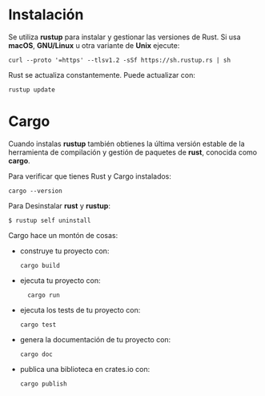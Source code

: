 # Instalación

Se utiliza **rustup** para instalar y gestionar las versiones de Rust. Si usa **macOS**, **GNU/Linux** u otra variante de **Unix** ejecute:

```
curl --proto '=https' --tlsv1.2 -sSf https://sh.rustup.rs | sh
```

Rust se actualiza constantemente. Puede actualizar con:

```
rustup update
```

# Cargo

Cuando instalas **rustup** también obtienes la última versión estable de la herramienta de compilación y gestión de paquetes de **rust**, conocida como **cargo**.

Para verificar que tienes Rust y Cargo instalados:

```
cargo --version
```

Para Desinstalar **rust** y **rustup**:

```
$ rustup self uninstall
```

Cargo hace un montón de cosas:

- construye tu proyecto con:

  ```
  cargo build
  ```

- ejecuta tu proyecto con:
  ```
    cargo run
  ```
- ejecuta los tests de tu proyecto con:
  ```
  cargo test
  ```
- genera la documentación de tu proyecto con:
  ```
  cargo doc
  ```
- publica una biblioteca en crates.io con:
  ```
  cargo publish
  ```
